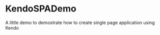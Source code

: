 KendoSPADemo
============

A little demo to demostrate how to create single page application using Kendo
